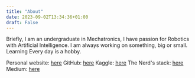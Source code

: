 ```yaml
---
title: "About"
date: 2023-09-02T13:34:36+01:00
draft: False
---
```


Briefly,
I am an undergraduate in Mechatronics, I have passion for Robotics with Artificial Intelligence. I am always working on something, big or small. Learning Every day is a hobby.

Personal website: [here](https://duks31.github.io/)
GitHub: [here](https://github.com/Duks31/)
Kaggle: [here](https://www.kaggle.com/chidubemndukwe)
The Nerd's stack: [here](https://ncep.substack.com/)
Medium: [here](https://medium.com/@chidubemndukwe)
